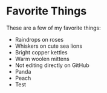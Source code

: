 # Favorite Things

These are a few of my favorite things:

- Raindrops on roses
- Whiskers on cute sea lions
- Bright copper kettles
- Warm woolen mittens
- Not editing directly on GitHub
- Panda
- Peach
- Test